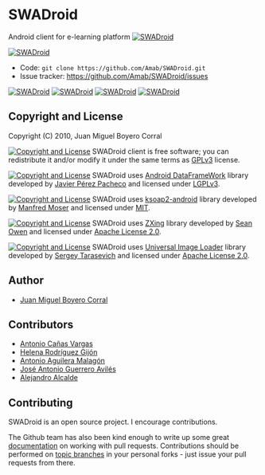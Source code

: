 # SWADroid

Android client for e-learning platform [![SWADroid](https://openswad.org/logo/swad84x24.png "OpenSWAD")][swad]

[![SWADroid](http://developer.android.com/images/brand/en_generic_rgb_wo_45.png "Install from Google Play")][apk]

* Code: `git clone https://github.com/Amab/SWADroid.git`
* Issue tracker: <https://github.com/Amab/SWADroid/issues>

[![SWADroid](http://upload.wikimedia.org/wikipedia/commons/c/c8/Farm-Fresh_twitter_1.png "SWADroid on Twitter")][Twitter]
[![SWADroid](http://upload.wikimedia.org/wikipedia/commons/4/4d/Farm-Fresh_facebook.png "SWADroid on Facebook")][Facebook]
[![SWADroid](http://upload.wikimedia.org/wikipedia/commons/b/ba/Google_plus_32.png "SWADroid on Google+")][Google+]
[![SWADroid](https://s.w.org/about/images/logos/wordpress-logo-32-blue.png "SWADroid on Wordpress")][Wordpress]


## Copyright and License

Copyright (C) 2010, Juan Miguel Boyero Corral

[![Copyright and License](http://www.gnu.org/graphics/gplv3-88x31.png)][gplv3]
SWADroid client is free software; you can redistribute it and/or modify
it under the same terms as [GPLv3][gplv3] license.

[![Copyright and License](http://www.gnu.org/graphics/lgplv3-88x31.png)][lgplv3]
SWADroid uses [Android DataFrameWork][androiddataframework-library] library developed by [Javier Pérez Pacheco][androiddataframework-author] and licensed under [LGPLv3][lgplv3].

[![Copyright and License](http://upload.wikimedia.org/wikipedia/commons/8/83/License_icon-mit.png)][mit]
SWADroid uses [ksoap2-android][ksoap2-library] library developed by [Manfred Moser][ksoap2-author] and licensed under [MIT][mit].

[![Copyright and License](http://www.apache.org/images/asf_logo_simple.png)][apache2]
SWADroid uses [ZXing][zxing-library] library developed by [Sean Owen][zxing-author] and licensed under [Apache License 2.0][apache2].

[![Copyright and License](http://www.apache.org/images/asf_logo_simple.png)][apache2]
SWADroid uses [Universal Image Loader][universal-image-loader-library] library developed by [Sergey Tarasevich][universal-image-loader-author] and licensed under [Apache License 2.0][apache2].

## Author

* [Juan Miguel Boyero Corral][urlJuanMiguel]

## Contributors

* [Antonio Cañas Vargas][urlAntonioCanas]
* [Helena Rodríguez Gijón][urlHelena]
* [Antonio Aguilera Malagón][urlAntonioAguilera]
* [José Antonio Guerrero Avilés][urlJose]
* [Alejandro Alcalde][urlAlex]

## Contributing

SWADroid is an open source project.  I encourage contributions.

The Github team has also been kind enough to write up some great [documentation][doc_contrib] on working with pull requests. Contributions should be performed on [topic branches][topic_br] in your personal forks - just issue your pull requests from there.


[swad]: http://openswad.org/
[gplv3]: http://www.gnu.org/licenses/gpl.html
[lgplv3]: http://www.gnu.org/licenses/lgpl.html
[mit]: http://www.opensource.org/licenses/mit-license.php
[doc_contrib]: http://help.github.com/pull-requests/
[topic_br]: http://progit.org/book/ch3-4.html
[ksoap2-library]: http://code.google.com/p/ksoap2-android
[ksoap2-author]: https://github.com/mosabua
[androiddataframework-library]: http://code.google.com/p/androiddataframework/
[androiddataframework-author]: http://www.javielinux.com/quiensoy.php
[zxing-library]: http://code.google.com/p/zxing/
[zxing-author]: https://github.com/srowen
[universal-image-loader-library]: https://github.com/nostra13/Android-Universal-Image-Loader
[universal-image-loader-author]: https://github.com/nostra13
[apache2]: http://www.apache.org/licenses/LICENSE-2.0
[apk]: https://play.google.com/store/apps/details?id=es.ugr.swad.swadroid
[urlJuanMiguel]: http://www.linkedin.com/pub/juan-miguel-boyero-corral/27/362/163 "LinkedIn profile"
[urlAntonioCanas]: http://www.ugr.es/~acanas/ "Personal web"
[urlHelena]: http://prezi.com/user/7ofwrjzwrfsq/ "Prezi profile"
[urlAntonioAguilera]: http://www.slideshare.net/antonioaguileramalagon "Slideshare profile"
[urlJose]: http://www.linkedin.com/in/antonioguerreroaviles "LinkedIn profile"
[urlAlex]: http://elbauldelprogramador.com/ "Personal blog"
[Twitter]: http://twitter.com/SWADroid
[Facebook]: https://www.facebook.com/SWADroid
[Google+]: https://plus.google.com/115615684349730524355/posts
[Wordpress]: http://swadroid.wordpress.com
